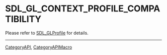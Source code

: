 # SDL_GL_CONTEXT_PROFILE_COMPATIBILITY

Please refer to [SDL_GLProfile](SDL_GLProfile) for details.

----
[CategoryAPI](CategoryAPI), [CategoryAPIMacro](CategoryAPIMacro)

